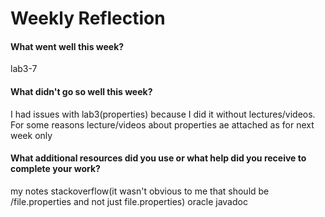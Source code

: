 # Weekly Reflection

#### What went well this week? 

lab3-7 
#### What didn't go so well this week? 

I had issues with lab3(properties) because I did it without lectures/videos.
For some reasons lecture/videos about properties ae attached as for next week only  

#### What additional resources did you use or what help did you receive to complete your work? 

my notes
stackoverflow(it wasn't obvious to me that should be /file.properties and not just file.properties)
oracle javadoc